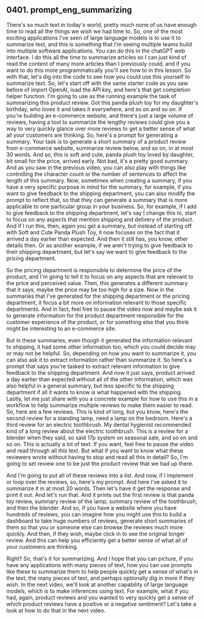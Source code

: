 ## 0401. prompt_eng_summarizing

There's so much text in today's world, pretty much none of us have 
enough time to read all the things we wish we had time to. So, one of 
the most exciting applications I've seen of 
large language models is to use it to 
summarize text, and this is something that I'm seeing multiple teams 
build into multiple software applications. 
You can do this in the chatGPT web interface. I do this all 
the time to summarize articles so I can just kind of read 
the content of many more articles than I 
previously could, and if you want to do this more programmatically you'll 
see how to in this lesson. 
So with that, let's dig into the code to 
see how you could use this yourself to summarize text. So, 
let's start off with the same starter code as you saw before 
of import OpenAI, load the API key, and here's that get 
completion helper function. 
I'm going to use as the running example the task 
of summarizing this product review. Got 
this panda plush toy for my daughter's birthday, who loves 
it and takes it everywhere, and so on and so on. If you're building an 
e-commerce website, and there's just a large volume 
of reviews, having a tool to summarize the lengthy reviews could 
give you a way to very quickly glance 
over more reviews to get a better sense 
of what all your customers are thinking. So, here's a prompt for generating 
a summary. Your task is to generate a 
short summary of a product review from e-commerce 
website, summarize review below, and so on, in 
at most 30 words. 
And so, this is soft and cute, panda plush toy loved by daughter, 
bit small for the price, arrived early. Not bad, it's 
a pretty good summary. And as you saw in the previous video, you 
can also play with things like controlling the character 
count or the number of sentences to affect the length of this 
summary. Now, sometimes when creating a summary, if 
you have a very specific purpose in mind 
for the summary, for example, if you want to give feedback 
to the shipping department, you can also modify the 
prompt to reflect that, so that they can generate a summary 
that is more applicable to one particular group in 
your business. So, for example, if I add to give feedback 
to the shipping department, let's say I change this to, start to 
focus on any aspects that mention shipping and delivery 
of the product. And if I run this, then, again you 
get a summary, but instead of starting off with 
Soft and Cute Panda Plush Toy, it now 
focuses on the fact that it arrived a day earlier than expected. And then 
it still has, you know, other details then. 
Or as another example, if we aren't trying to give feedback 
to their shipping department, but let's say 
we want to give feedback to the pricing department. 
 
So the pricing department is responsible to determine 
the price of the product, and I'm going to tell it to focus on any 
aspects that are relevant to the price and 
perceived value. 
Then, this generates a different summary that it says, 
maybe the price may be too high for a size. 
Now in the summaries that I've generated for the 
shipping department or the pricing department, it 
focus a bit more on information relevant to 
those specific departments. And in fact, feel free to pause 
the video now and maybe ask it to generate information for the 
product department responsible for the customer 
experience of the product, or for something else that 
you think might be interesting to an e-commerce site. 
 


But in these summaries, even though it 
generated the information relevant to shipping, 
it had some other information too, which you could decide may 
or may not be helpful. 
So, depending on how you want to summarize it, 
you can also ask it to extract information 
rather than summarize it. So here's a prompt that says you're tasked 
to extract relevant information to give 
feedback to the shipping department. And now it just says, product arrived 
a day earlier than expected without all of the other information, which 
was also helpful in a general summary, but less 
specific to the shipping department if all it wants to know is 
what happened with the shipping. 
Lastly, let me just share with you a concrete 
example for how to use this in a workflow to help summarize 
multiple reviews to make them easier to read. 
So, here are a few reviews. This is kind of long, but you know, 
here's the second review for a standing lamp, need 
a lamp on the bedroom. Here's a third review for an 
electric toothbrush. My dental hygienist recommended kind 
of a long review about the electric toothbrush. This is 
a review for a blender when they said, so said 
17p system on seasonal sale, and so on and so on. This is 
actually a lot of text. If you want, feel free to pause the video 
and read through all this text. But what 
if you want to know what these reviewers wrote without having to 
stop and read all this in detail? So, I'm going to set review one to be 
just the product review that we had up there. 
 
And I'm going to put all of these reviews into a list. And 
now, if I implement or loop over the reviews, so, here's my 
prompt. And here I've asked it to summarize it in at 
most 20 words. Then let's have it 
get the response and print it out. And let's run that. 
And it prints out the first review is that panda toy review, 
summary review of the lamp, summary review of the toothbrush, 
and then the blender. 
And so, if you have a website where you have hundreds of reviews, 
you can imagine how you might use this 
to build a dashboard to take huge numbers of reviews, 
generate short summaries of them so that you or someone else can 
browse the reviews much more quickly. And then, 
if they wish, maybe click in to see the original longer review. 
And this can help you efficiently get a 
better sense of what all of your customers are thinking. 
 
Right? So, that's it for summarizing. And 
I hope that you can picture, if you have any applications with 
many pieces of text, how you can use prompts 
like these to summarize them to help people 
quickly get a sense of what's in the text, the many 
pieces of text, and perhaps optionally dig in more 
if they wish. 
In the next video, we'll look at another capability 
of large language models, which is to make inferences using text. For 
example, what if you had, again, product reviews and you 
wanted to very quickly get a sense of which product reviews have 
a positive or a negative sentiment? Let's take a look at how to do 
that in the next video. 
